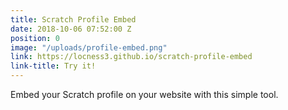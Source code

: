 ```yaml
---
title: Scratch Profile Embed
date: 2018-10-06 07:52:00 Z
position: 0
image: "/uploads/profile-embed.png"
link: https://locness3.github.io/scratch-profile-embed
link-title: Try it!
---
```


Embed your Scratch profile on your website with this simple tool.